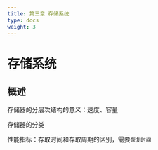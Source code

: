 ```yaml
---
title: 第三章 存储系统
type: docs
weight: 3
---
```


# 存储系统

## 概述

存储器的分层次结构的意义：速度、容量

存储器的分类

性能指标：存取时间和存取周期的区别，需要`恢复时间`

